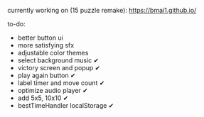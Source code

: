 currently working on (15 puzzle remake): https://bmai1.github.io/

to-do:
- better button ui
- more satisfying sfx
- adjustable color themes
- select background music ✔
- victory screen and popup ✔
- play again button ✔
- label timer and move count ✔
- optimize audio player ✔
- add 5x5, 10x10 ✔
- bestTimeHandler localStorage ✔

